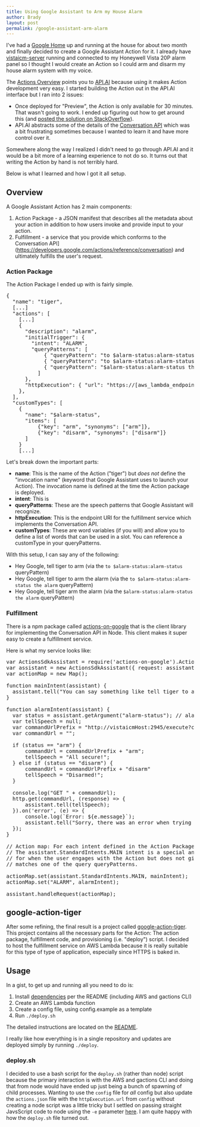 ```yaml
---
title: Using Google Assistant to Arm my House Alarm
author: Brady
layout: post
permalink: /google-assistant-arm-alarm
---
```


I've had a [Google Home](https://madeby.google.com/home/) up and running at the house for about two month and finally decided to create a Google Assistant Action for it.  I already have [vistaicm-server](https://github.com/bradyholt/vistaicm-server) running and connected to my Honeywell Vista 20P alarm panel so I thought I would create an Action so I could arm and disarm my house alarm system with my voice.

The [Actions Overview](https://developers.google.com/actions/) points you to [API.AI](https://api.ai/) because using it makes Action development very easy.  I started building the Action out in the API.AI interface but I ran into 2 issues:
- Once deployed for "Preview", the Action is only available for 30 minutes.  That wasn't going to work.  I ended up figuring out how to get around this (and [posted the solution on StackOverflow](http://stackoverflow.com/questions/41088596/make-google-actions-development-project-preview-persist-longer/41205026#41205026)).
- API.AI abstracts some of the details of the [Conversation API](https://developers.google.com/actions/reference/conversation) which was a bit frustrating sometimes because I wanted to learn it and have more control over it.

Somewhere along the way I realized I didn't need to go through API.AI and it would be a bit more of a learning experience to not do so.  It turns out that writing the Action by hand is not terribly hard.

Below is what I learned and how I got it all setup.

## Overview

A Google Assistant Action has 2 main components:

1. Action Package - a JSON manifest that describes all the metadata about your action in addition to how users invoke and provide input to your action.
2. Fulfillment - a service that you provide which conforms to the Conversation API](https://developers.google.com/actions/reference/conversation) and ultimately fulfills the user's request.

### Action Package

The Action Package I ended up with is fairly simple.

<pre>
{
  "name": "tiger",
  [...]
  "actions": [
    [...]
    {
      "description": "alarm",
      "initialTrigger": {
        "intent": "ALARM",
        "queryPatterns": [
            { "queryPattern": "to $alarm-status:alarm-status" },
            { "queryPattern": "to $alarm-status:alarm-status the alarm" },
            { "queryPattern": "$alarm-status:alarm-status the alarm" }
          ]
      },
      "httpExecution": { "url": "https://[aws_lambda_endpoint_url_here.com]" }
    },
  ],
  "customTypes": [
    {
      "name": "$alarm-status",
      "items": [
          {"key": "arm", "synonyms": ["arm"]},
          {"key": "disarm", "synonyms": ["disarm"]}
      ]
    }
    [...]
</pre>

Let's break down the important parts:

- **name**: This is the name of the Action ("tiger") but _does not_ define the "invocation name" (keyword that Google Assistant uses to launch your Action).  The invocation name is defined at the time the Action package is deployed.
- **intent**: This is
- **queryPatterns**: These are the speech patterns that Google Assistant will recognize.
- **httpExecution**: This is the endpoint URI for the fulfillment service which implements the Conversation API.
- **customTypes**: These are word variables (if you will) and allow you to define a list of words that can be used in a slot.  You can reference a customType in your queryPatterns.

With this setup, I can say any of the following:

- Hey Google, tell tiger to arm (via the `to $alarm-status:alarm-status` queryPattern)
- Hey Google, tell tiger to arm the alarm (via the `to $alarm-status:alarm-status the alarm` queryPattern)
- Hey Google, tell tiger arm the alarm (via the `$alarm-status:alarm-status the alarm` queryPattern)

### Fulfillment

There is a npm package called [actions-on-google](https://www.npmjs.com/package/actions-on-google) that is the client library for implementing the Conversation API in Node.  This client makes it super easy to create a fulfillment service.

Here is what my service looks like:

<pre>
var ActionsSdkAssistant = require('actions-on-google').ActionsSdkAssistant;
var assistant = new ActionsSdkAssistant({ request: assistantRequest, response: assistantResponse });
var actionMap = new Map();

function mainIntent(assistant) {
  assistant.tell("You can say something like tell tiger to arm the alarm or tell tiger to open the left garage door.");
}

function alarmIntent(assistant) {
  var status = assistant.getArgument("alarm-status"); // alarm-status is a customType
  var tellSpeech = null;
  var commandUrlPrefix = "http://vistaicmHost:2945/execute?command=";
  var commandUrl = "";

  if (status == "arm") {
      commandUrl = commandUrlPrefix + "arm";
      tellSpeech = "All secure!";
  } else if (status == "disarm") {
      commandUrl = commandUrlPrefix + "disarm"
      tellSpeech = "Disarmed!";
  }

  console.log("GET " + commandUrl);
  http.get(commandUrl, (response) => {
      assistant.tell(tellSpeech);
  }).on('error', (e) => {
      console.log(`Error: ${e.message}`);
      assistant.tell("Sorry, there was an error when trying to communicate with the house.");
  });
}

// Action map: For each intent defined in the Action Package, define the handler for it.
// The assistant.StandardIntents.MAIN intent is a special and implicitly define intent
// for when the user engages with the Action but does not give it a specific command that
// matches one of the query queryPatterns.

actionMap.set(assistant.StandardIntents.MAIN, mainIntent);
actionMap.set("ALARM", alarmIntent);

assistant.handleRequest(actionMap);
</pre>

## google-action-tiger

After some refining, the final result is a project called [google-action-tiger](https://github.com/bradyholt/google-action-tiger).  This project contains all the necessary parts for the Action: The action package, fulfillment code, and provisioning (i.e. "deploy") script.  I decided to host the fulfillment service on AWS Lambda because it is really suitable for this type of type of application, especially since HTTPS is baked in.

## Usage

In a gist, to get up and running all you need to do is:

1. Install [dependencies](https://github.com/bradyholt/google-action-tiger#dependencies) per the README (including AWS and gactions CLI)
2. Create an AWS Lambda function
3. Create a config file, using config.example as a template
4. Run `./deploy.sh`

The detailed instructions are located on the [README](https://github.com/bradyholt/google-action-tiger/blob/master/README.md).

I really like how everything is in a single repository and updates are deployed simply by running `./deploy`.

### deploy.sh
I decided to use a bash script for the `deploy.sh` (rather than node) script because the primary interaction is with the AWS and gactions CLI and doing that from node would have ended up just being a bunch of spawning of child processes.  Wanting to use the `config` file for _all_ config but also update the `actions.json` file with the `httpExecution.url` from `config` without creating a node script was a little tricky but I settled on passing straight JavsScript code to node using the `-e` parameter [here](https://github.com/bradyholt/google-action-tiger/blob/master/deploy-google-assistant.sh#L10).  I am quite happy with how the `deploy.sh` file turned out.

